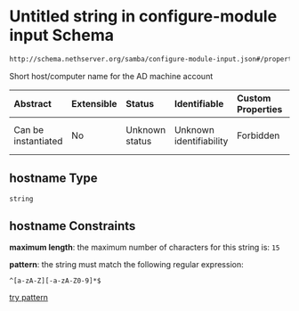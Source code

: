# Untitled string in configure-module input Schema

```txt
http://schema.nethserver.org/samba/configure-module-input.json#/properties/hostname
```

Short host/computer name for the AD machine account

| Abstract            | Extensible | Status         | Identifiable            | Custom Properties | Additional Properties | Access Restrictions | Defined In                                                                                |
| :------------------ | :--------- | :------------- | :---------------------- | :---------------- | :-------------------- | :------------------ | :---------------------------------------------------------------------------------------- |
| Can be instantiated | No         | Unknown status | Unknown identifiability | Forbidden         | Allowed               | none                | [configure-module-input.json\*](samba/configure-module-input.json "open original schema") |

## hostname Type

`string`

## hostname Constraints

**maximum length**: the maximum number of characters for this string is: `15`

**pattern**: the string must match the following regular expression:&#x20;

```regexp
^[a-zA-Z][-a-zA-Z0-9]*$
```

[try pattern](https://regexr.com/?expression=%5E%5Ba-zA-Z%5D%5B-a-zA-Z0-9%5D*%24 "try regular expression with regexr.com")
